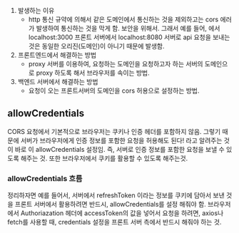 1. 발생하는 이유 
	-  http 통신 규약에 의해서 같은 도메인에서 통신하는 것을 제외하고는 cors 에러가 발생하여 통신하는 것을 막게 함. 보안을 위해서. 그래서 예를 들어, 에서 localhost:3000 프론트 서버에서 localhost:8080 서버로 api 요청을 보내는 것은 동일한 오리진(도메인)이 아니기 때문에 발생함. 
2.  프론트엔드에서 해결하는 방법 
	- proxy 서버를 이용하여, 요청하는 도메인을 요청하고자 하는 서버의 도메인으로 proxy 하도록 해서 브라우저를 속이는 방법. 
3. 백엔드 서버에서 해결하는 방법 
	- 요청이 오는 프론트서버의 도메인을 cors 허용으로 설정하는 방법.

## allowCredentials
CORS 요청에서 기본적으로 브라우저는 쿠키나 인증 헤더를 포함하지 않음.
그렇기 때문에 서버가 브라우저에게 인증 정보를 포함한 요청을 허용해도 된다! 라고 알려주는 것이 바로 이 allowCredentials 설정임.
즉, 서버로 인증 정보를 포함한 요청을 보낼 수 있도록 해주는 것. 또한 브라우저에서 쿠키를 활용할 수 있도록 해주는것.
### allowCredentials 흐름
정리하자면 예를 들어서, 서버에서 refreshToken 이라는 정보를 쿠키에 담아서 보낸 것을 프론트 서버에서 활용하려면 반드시, allowCredentials를 설정 해줘야 함.
브라우저에서 Authoriazation 헤더에 accessToken의 값을 넣어서 요청을 하려면, axios나 fetch를 사용할 때, credentials 설정을 프론트 서버 측에서 반드시 해줘야 하는 것.
